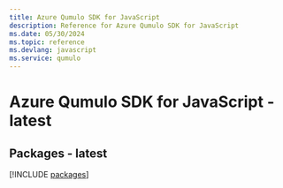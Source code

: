 ```yaml
---
title: Azure Qumulo SDK for JavaScript
description: Reference for Azure Qumulo SDK for JavaScript
ms.date: 05/30/2024
ms.topic: reference
ms.devlang: javascript
ms.service: qumulo
---
```

# Azure Qumulo SDK for JavaScript - latest
## Packages - latest
[!INCLUDE [packages](qumulo-index.md)]